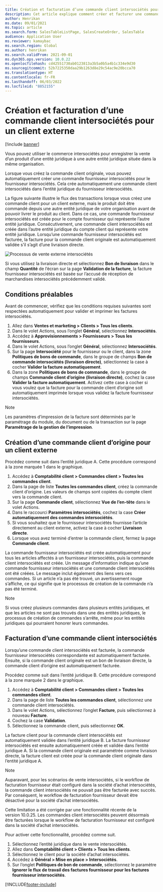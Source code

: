 ```yaml
---
title: Création et facturation d’une commande client intersociétés pour un client externe
description: Cet article explique comment créer et facturer une commande client intersociétés pour un client externe
author: Henrikan
ms.date: 09/01/2021
ms.topic: article
ms.search.form: SalesTableListPage, SalesCreateOrder, SalesTable
audience: Application User
ms.reviewer: kamaybac
ms.search.region: Global
ms.author: henrikan
ms.search.validFrom: 2021-09-01
ms.dyn365.ops.version: 10.0.22
ms.openlocfilehash: cd42551730ab0123813a3b5a0b5a4b1c334e9d30
ms.sourcegitcommit: 52b7225350daa29b1263d8e29c54ac9e20bcca70
ms.translationtype: HT
ms.contentlocale: fr-FR
ms.lasthandoff: 06/03/2022
ms.locfileid: "8852155"
---
```

# <a name="create-and-invoice-an-intercompany-sales-order-for-an-external-customer"></a>Création et facturation d’une commande client intersociétés pour un client externe

[!include [banner](../../includes/banner.md)]

Vous pouvez utiliser le commerce intersociétés pour enregistrer la vente d’un produit d’une entité juridique à une autre entité juridique située dans la même organisation.

Lorsque vous créez la commande client originale, vous pouvez automatiquement créer une commande fournisseur intersociétés pour le fournisseur intersociétés. Cela crée automatiquement une commande client intersociétés dans l’entité juridique du fournisseur intersociétés.

La figure suivante illustre le flux des transactions lorsque vous créez une commande client pour un client externe, mais le produit doit être commandé depuis une autre entité juridique de votre organisation avant de pouvoir livrer le produit au client. Dans ce cas, une commande fournisseur intersociétés est créée pour le compte fournisseur qui représente l’autre entité juridique. Consécutivement, une commande client intersociétés est créée dans l’autre entité juridique du compte client qui représente votre entité juridique. Lorsqu’une commande fournisseur intersociétés est facturée, la facture pour la commande client originale est automatiquement validée s’il s’agit d’une livraison directe.

![Processus de vente externe intersociétés](media/intercompanyexternalsalesprocess.png)

Si vous utilisez la livraison directe et sélectionnez **Bon de livraison** dans le champ **Quantité** de l’écran sur la page **Validation de la facture**, la facture fournisseur intersociétés est basée sur l’accusé de réception de marchandises intersociétés précédemment validé.

## <a name="prerequisites"></a>Conditions préalables

Avant de commencer, vérifiez que les conditions requises suivantes sont respectées automatiquement pour valider et imprimer les factures intersociétés.

1. Allez dans **Ventes et marketing \> Clients \> Tous les clients**.
1. Dans le volet Actions, sous l’onglet **Général**, sélectionnez **Intersociétés**.
1. Accédez à **Approvisionnements \> Fournisseurs \> Tous les fournisseurs**.
1. Dans le volet Actions, sous l’onglet **Général**, sélectionnez **Intersociétés**.
1. Sur la page **Intersociété** pour le fournisseur ou le client, dans la zone **Politiques de bons de commande**, dans le groupe de champs **Bon de commande intersociétés (livraison directe)**, sélectionnez la case à cocher **Valider la facture automatiquement**.
1. Dans la zone **Politiques de bons de commande**, dans le groupe de champs **Commande client d’origine (livraison directe)**, cochez la case **Valider la facture automatiquement**. Activez cette case à cocher si vous voulez que la facture pour la commande client d’origine soit automatiquement imprimée lorsque vous validez la facture fournisseur intersociétés.

> [!NOTE]
> Les paramètres d’impression de la facture sont déterminés par le paramétrage du module, du document ou de la transaction sur la page **Paramétrage de la gestion de l’impression**.

## <a name="create-an-original-sales-order-for-an-external-customer"></a>Création d’une commande client d’origine pour un client externe

Procédez comme suit dans l’entité juridique A. Cette procédure correspond à la zone marquée 1 dans le graphique.

1. Accédez à **Comptabilité client \> Commandes client \> Toutes les commandes client**.
1. Dans la page de liste **Toutes les commandes client**, créez la commande client d’origine. Les valeurs de champs sont copiées du compte client vers la commande client.
1. Sur la page **Commande client**, sélectionnez **Vue de l’en-tête** dans le volet Actions.
1. Dans le raccourci **Paramètres intersociétés**, cochez la case **Créer automatiquement des commandes intersociétés**.
1. Si vous souhaitez que le fournisseur intersociétés fournisse l’article directement au client externe, activez la case à cocher **Livraison directe**.
1. Lorsque vous avez terminé d’entrer la commande client, fermez la page **Commande client**.

La commande fournisseur intersociétés est créée automatiquement pour tous les articles affectés à un fournisseur intersociétés, puis la commande client intersociétés est créée. Un message d’information indique qu’une commande fournisseur intersociétés et une commande client intersociétés ont été créées. Le message inclut également des liens vers ces commandes. Si un article n’a pas été trouvé, un avertissement rouge s’affiche, ce qui signifie que le processus de création de la commande n’a pas été terminé.

> [!NOTE]
> Si vous créez plusieurs commandes dans plusieurs entités juridiques, et que les articles ne sont pas trouvés dans une des entités juridiques, le processus de création de commandes s’arrête, même pour les entités juridiques qui pourraient honorer leurs commandes.

## <a name="invoice-an-intercompany-sales-order"></a>Facturation d’une commande client intersociétés

Lorsqu’une commande client intersociétés est facturée, la commande fournisseur intersociétés correspondante est automatiquement facturée. Ensuite, si la commande client originale est un bon de livraison directe, la commande client d’origine est automatiquement facturée.

Procédez comme suit dans l’entité juridique B. Cette procédure correspond à la zone marquée 2 dans le graphique.

1. Accédez à **Comptabilité client \> Commandes client \> Toutes les commandes client**.
1. Dans la page de liste **Toutes les commandes client**, sélectionnez une commande client intersociétés.
1. Dans le volet Actions, sélectionnez l’onglet **Facture**, puis sélectionnez à nouveau **Facture**.
1. Cochez la case **Validation**.
1. Sélectionnez la commande client, puis sélectionnez **OK**.

La facture client pour la commande client intersociétés est automatiquement validée dans l’entité juridique B. La facture fournisseur intersociétés est ensuite automatiquement créée et validée dans l’entité juridique A. Si la commande client originale est paramétrée comme livraison directe, la facture client est créée pour la commande client originale dans l’entité juridique A.

> [!NOTE]
> Auparavant, pour les scénarios de vente intersociétés, si le workflow de facturation fournisseur était configuré dans la société d’achat intersociétés, la commande client intersociétés ne pouvait pas être facturée avec succès. Par conséquent, le workflow de facturation fournisseur devait être désactivé pour la société d’achat intersociétés. 
> 
> Cette limitation a été corrigée par une fonctionnalité récente de la version 10.0.25. Les commandes client intersociétés peuvent désormais être facturées lorsque le workflow de facturation fournisseur est configuré dans la société d’achat intersociétés.
> 
> Pour activer cette fonctionnalité, procédez comme suit.
>
> 1. Sélectionnez l’entité juridique dans le vente intersociétés.  
> 2. Allez dans **Comptabilité client \> Clients \> Tous les clients**.
> 3. Sélectionnez le client pour la société d’achat intersociétés.
> 4. Accédez à **Général \> Mise en place \> Intersociétés**.
> 5. Sur l’onglet **Politiques de bon de commande**, sélectionnez le paramètre **Ignorer le flux de travail des factures fournisseur pour les factures fournisseur intersociétés**.

[!INCLUDE[footer-include](../../includes/footer-banner.md)]
